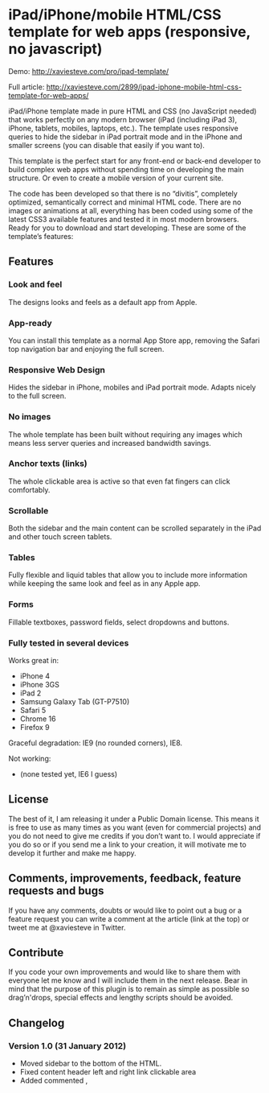 # iPad/iPhone/mobile HTML/CSS template for web apps (responsive, no javascript)

Demo: http://xaviesteve.com/pro/ipad-template/

Full article: http://xaviesteve.com/2899/ipad-iphone-mobile-html-css-template-for-web-apps/

iPad/iPhone template made in pure HTML and CSS (no JavaScript needed) that works perfectly on any modern browser (iPad (including iPad 3), iPhone, tablets, mobiles, laptops, etc.). The template uses responsive queries to hide the sidebar in iPad portrait mode and in the iPhone and smaller screens (you can disable that easily if you want to).

This template is the perfect start for any front-end or back-end developer to build complex web apps without spending time on developing the main structure. Or even to create a mobile version of your current site.

The code has been developed so that there is no “divitis”, completely optimized, semantically correct and minimal HTML code. There are no images or animations at all, everything has been coded using some of the latest CSS3 available features and tested it in most modern browsers. Ready for you to download and start developing. These are some of the template’s features:

## Features

### Look and feel

The designs looks and feels as a default app from Apple.

### App-ready

You can install this template as a normal App Store app, removing the Safari top navigation bar and enjoying the full screen.

### Responsive Web Design

Hides the sidebar in iPhone, mobiles and iPad portrait mode. Adapts nicely to the full screen.

### No images

The whole template has been built without requiring any images which means less server queries and increased bandwidth savings.

### Anchor texts (links)

The whole clickable area is active so that even fat fingers can click comfortably.

### Scrollable

Both the sidebar and the main content can be scrolled separately in the iPad and other touch screen tablets.

### Tables

Fully flexible and liquid tables that allow you to include more information while keeping the same look and feel as in any Apple app.

### Forms

Fillable textboxes, password fields, select dropdowns and buttons.

### Fully tested in several devices

Works great in:

* iPhone 4
* iPhone 3GS
* iPad 2
* Samsung Galaxy Tab (GT-P7510)
* Safari 5
* Chrome 16
* Firefox 9

Graceful degradation: IE9 (no rounded corners), IE8.

Not working:

* (none tested yet, IE6 I guess)



## License

The best of it, I am releasing it under a Public Domain license. This means it is free to use as many times as you want (even for commercial projects) and you do not need to give me credits if you don’t want to. I would appreciate if you do so or if you send me a link to your creation, it will motivate me to develop it further and make me happy.


## Comments, improvements, feedback, feature requests and bugs
If you have any comments, doubts or would like to point out a bug or a feature request you can write a comment at the article (link at the top) or tweet me at @xaviesteve in Twitter. 


## Contribute

If you code your own improvements and would like to share them with everyone let me know and I will include them in the next release. Bear in mind that the purpose of this plugin is to remain as simple as possible so drag’n'drops, special effects and lengthy scripts should be avoided.


## Changelog

### Version 1.0 (31 January 2012)

* Moved sidebar to the bottom of the HTML.
* Fixed content header left and right link clickable area
* Added commented <link rel="stylesheet">, <script> and favicon for faster development
* Disabled the callout shown when you touch and hold a touch target (thanks 185)
* Added -webkit-user-select: none (thanks Josiah)

### Version 0.9b (27 January 2012)

* First release
